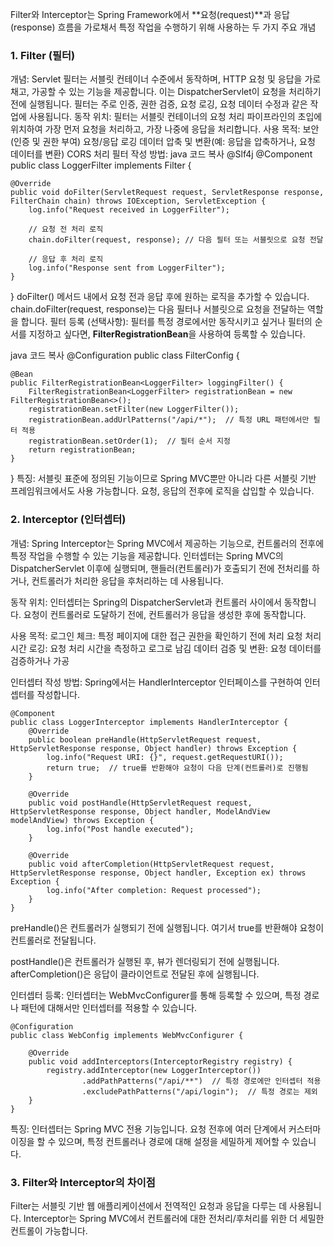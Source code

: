 Filter와 Interceptor는 Spring Framework에서 **요청(request)**과 응답(response) 흐름을 가로채서 특정 작업을 수행하기 위해 사용하는 두 가지 주요 개념

### 1. Filter (필터)

개념:
Servlet 필터는 서블릿 컨테이너 수준에서 동작하며, HTTP 요청 및 응답을 가로채고, 가공할 수 있는 기능을 제공합니다. 이는 DispatcherServlet이 요청을 처리하기 전에 실행됩니다.
필터는 주로 인증, 권한 검증, 요청 로깅, 요청 데이터 수정과 같은 작업에 사용됩니다.
동작 위치:
필터는 서블릿 컨테이너의 요청 처리 파이프라인의 초입에 위치하여 가장 먼저 요청을 처리하고, 가장 나중에 응답을 처리합니다.
사용 목적:
보안(인증 및 권한 부여)
요청/응답 로깅
데이터 압축 및 변환(예: 응답을 압축하거나, 요청 데이터를 변환)
CORS 처리
필터 작성 방법:
java
코드 복사
@Slf4j
@Component
public class LoggerFilter implements Filter {

    @Override
    public void doFilter(ServletRequest request, ServletResponse response, FilterChain chain) throws IOException, ServletException {
        log.info("Request received in LoggerFilter");
        
        // 요청 전 처리 로직
        chain.doFilter(request, response); // 다음 필터 또는 서블릿으로 요청 전달
        
        // 응답 후 처리 로직
        log.info("Response sent from LoggerFilter");
    }
}
doFilter() 메서드 내에서 요청 전과 응답 후에 원하는 로직을 추가할 수 있습니다.
chain.doFilter(request, response)는 다음 필터나 서블릿으로 요청을 전달하는 역할을 합니다.
필터 등록 (선택사항):
필터를 특정 경로에서만 동작시키고 싶거나 필터의 순서를 지정하고 싶다면, **FilterRegistrationBean**을 사용하여 등록할 수 있습니다.

java
코드 복사
@Configuration
public class FilterConfig {

    @Bean
    public FilterRegistrationBean<LoggerFilter> loggingFilter() {
        FilterRegistrationBean<LoggerFilter> registrationBean = new FilterRegistrationBean<>();
        registrationBean.setFilter(new LoggerFilter());
        registrationBean.addUrlPatterns("/api/*");  // 특정 URL 패턴에서만 필터 적용
        registrationBean.setOrder(1);  // 필터 순서 지정
        return registrationBean;
    }
}
특징:
서블릿 표준에 정의된 기능이므로 Spring MVC뿐만 아니라 다른 서블릿 기반 프레임워크에서도 사용 가능합니다.
요청, 응답의 전후에 로직을 삽입할 수 있습니다.

### 2. Interceptor (인터셉터)

개념:
Spring Interceptor는 Spring MVC에서 제공하는 기능으로, 컨트롤러의 전후에 특정 작업을 수행할 수 있는 기능을 제공합니다.
인터셉터는 Spring MVC의 DispatcherServlet 이후에 실행되며, 핸들러(컨트롤러)가 호출되기 전에 전처리를 하거나, 컨트롤러가 처리한 응답을 후처리하는 데 사용됩니다.

동작 위치:
인터셉터는 Spring의 DispatcherServlet과 컨트롤러 사이에서 동작합니다. 요청이 컨트롤러로 도달하기 전에, 컨트롤러가 응답을 생성한 후에 동작합니다.

사용 목적:
로그인 체크: 특정 페이지에 대한 접근 권한을 확인하기 전에 처리
요청 처리 시간 로깅: 요청 처리 시간을 측정하고 로그로 남김
데이터 검증 및 변환: 요청 데이터를 검증하거나 가공

인터셉터 작성 방법:
Spring에서는 HandlerInterceptor 인터페이스를 구현하여 인터셉터를 작성합니다.

```
@Component
public class LoggerInterceptor implements HandlerInterceptor {
    @Override
    public boolean preHandle(HttpServletRequest request, HttpServletResponse response, Object handler) throws Exception {
        log.info("Request URI: {}", request.getRequestURI());
        return true;  // true를 반환해야 요청이 다음 단계(컨트롤러)로 진행됨
    }

    @Override
    public void postHandle(HttpServletRequest request, HttpServletResponse response, Object handler, ModelAndView modelAndView) throws Exception {
        log.info("Post handle executed");
    }

    @Override
    public void afterCompletion(HttpServletRequest request, HttpServletResponse response, Object handler, Exception ex) throws Exception {
        log.info("After completion: Request processed");
    }
}
```
preHandle()은 컨트롤러가 실행되기 전에 실행됩니다. 여기서 true를 반환해야 요청이 컨트롤러로 전달됩니다.

postHandle()은 컨트롤러가 실행된 후, 뷰가 렌더링되기 전에 실행됩니다.
afterCompletion()은 응답이 클라이언트로 전달된 후에 실행됩니다.

인터셉터 등록:
인터셉터는 WebMvcConfigurer를 통해 등록할 수 있으며, 특정 경로나 패턴에 대해서만 인터셉터를 적용할 수 있습니다.



```
@Configuration
public class WebConfig implements WebMvcConfigurer {

    @Override
    public void addInterceptors(InterceptorRegistry registry) {
        registry.addInterceptor(new LoggerInterceptor())
                .addPathPatterns("/api/**")  // 특정 경로에만 인터셉터 적용
                .excludePathPatterns("/api/login");  // 특정 경로는 제외
    }
}
```

특징:
인터셉터는 Spring MVC 전용 기능입니다.
요청 전후에 여러 단계에서 커스터마이징을 할 수 있으며, 특정 컨트롤러나 경로에 대해 설정을 세밀하게 제어할 수 있습니다.

### 3. Filter와 Interceptor의 차이점
Filter는 서블릿 기반 웹 애플리케이션에서 전역적인 요청과 응답을 다루는 데 사용됩니다.
Interceptor는 Spring MVC에서 컨트롤러에 대한 전처리/후처리를 위한 더 세밀한 컨트롤이 가능합니다.

